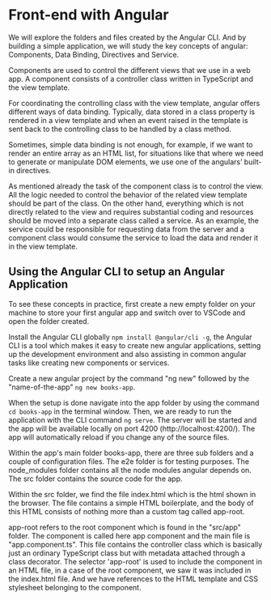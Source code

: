 # Front-end with Angular

We will explore the folders and files created by the Angular CLI. And by building a simple application, we will study the key concepts of angular: Components, Data Binding, Directives and Service.

Components are used to control the different views that we use in a web app. A component consists of a controller class written in TypeScript and the view template.

For coordinating the controlling class with the view template, angular offers different ways of data binding. Typically, data stored in a class property is rendered in a view template and when an event raised in the template is sent back to the controlling class to be handled by a class method. 

Sometimes, simple data binding is not enough, for example, if we want to render an entire array as an HTML list, for situations like that where we need to generate or manipulate DOM elements, we use one of the angulars’ built-in directives. 

As mentioned already the task of the component class is to control the view. All the logic needed to control the behavior of the related view template should be part of the class. On the other hand, everything which is not directly related to the view and requires substantial coding and resources should be moved into a separate class called a service. As an example, the service could be responsible for requesting data from the server and a component class would consume the service to load the data and render it in the view template.

## Using the Angular CLI to setup an Angular Application

To see these concepts in practice, first create a new empty folder on your machine to store your first angular app and switch over to VSCode and open the folder created.

Install the Angular CLI globally `npm install @angular/cli -g`, the Angular CLI is a tool which makes it easy to create new angular applications, setting up the development environment and also assisting in common angular tasks like creating new components or services.

Create a new angular project by the command "ng new" followed by the "name-of-the-app" `ng new books-app`.

When the setup is done navigate into the app folder by using the command `cd books-app` in the terminal window. Then, we are ready to run the application with the CLI command `ng serve`. The server will be started and the app will be available locally on port 4200 (http://localhost:4200/). The app will automatically reload if you change any of the source files.

Within the app's main folder books-app, there are three sub folders and a couple of configuration files. The e2e folder is for testing purposes. The node_modules folder contains all the node modules angular depends on. The src folder contains the source code for the app.

Within the src folder, we find the file index.html which is the html shown in the browser. The file contains a simple HTML boilerplate, and the body of this HTML consists of nothing more than a custom tag called app-root.

app-root refers to the root component which is found in the "src/app" folder. The component is called here app component and the main file is "app.component.ts". This file contains the controller class which is basically just an ordinary TypeScript class but with metadata attached through a class decorator. The selector 'app-root' is used to include the component in an HTML file, in a case of the root component, we saw it was included in the index.html file. And we have references to the HTML template and CSS stylesheet belonging to the component.